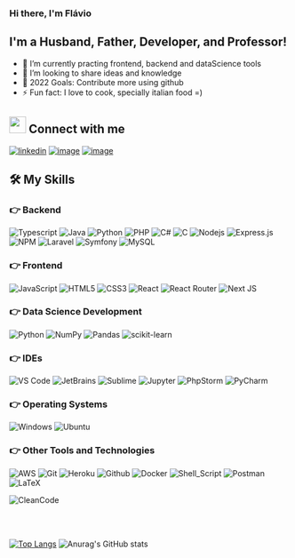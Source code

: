 [linkedin]: https://linkedin.com/in/flávio-motta-28155052
### Hi there, I'm Flávio

## I'm a Husband, Father, Developer, and Professor!
- 🌱 I’m currently practing frontend, backend and dataScience tools
- 👯 I’m looking to share ideas and knowledge
- 🥅 2022 Goals: Contribute more using github
- ⚡ Fun fact: I love to cook, specially italian food =)


## <img src="https://media3.giphy.com/media/GbxZdp9V9TojWhTFeK/giphy.gif?cid=ecf05e47ayh5zv2bmq51o92s4osxbvvl0vnckpm26030jmmx&rid=giphy.gif&ct=s" width="30px" height="30px"> Connect with me
[![linkedin](https://img.shields.io/badge/linkedin-0A66C2?style=for-the-badge&logo=linkedin&logoColor=white)](https://linkedin.com/in/flávio-motta-28155052/)
[![image](https://img.shields.io/badge/Instagram-E4405F?style=for-the-badge&logo=instagram&logoColor=white)](https://www.instagram.com/adsunifaminas/)
[![image](https://img.shields.io/badge/Outlook-0078D4.svg?style=for-the-badge&logo=microsoftoutlook&logoColor=white)](mailto:flavioaam@hotmail.com?subject=Feedback%20From%20Github&body=Hello)
## 🛠️ My Skills

### 👉 Backend
![Typescript](https://img.shields.io/badge/typescript-3178C6.svg?style=for-the-badge&logo=typescript&logoColor=white)
![Java](https://img.shields.io/badge/java-%23ED8B00.svg?style=for-the-badge&logo=java&logoColor=white)
![Python](https://img.shields.io/badge/Python-3776AB?style=for-the-badge&logo=python&logoColor=white)
![PHP](https://img.shields.io/badge/PHP-777BB4?style=for-the-badge&logo=php&logoColor=white)
![C#](https://img.shields.io/badge/c%23-%23239120.svg?style=for-the-badge&logo=c-sharp&logoColor=white)
![C](https://img.shields.io/badge/C%20programming-A8B9CC.svg?style=for-the-badge&logo=c&logoColor=white)
![Nodejs](https://img.shields.io/badge/node.js-339933.svg?style=for-the-badge&logo=nodedotjs&logoColor=white) 
![Express.js](https://img.shields.io/badge/express.js-%23404d59.svg?style=for-the-badge&logo=express&logoColor=%2361DAFB)
![NPM](https://img.shields.io/badge/npm-CB3837?style=for-the-badge&logo=npm&logoColor=white) 
![Laravel](https://img.shields.io/badge/Laravel-FF2D20?style=for-the-badge&logo=laravel&logoColor=white) 
![Symfony](https://img.shields.io/badge/symfony-%23000000.svg?style=for-the-badge&logo=symfony&logoColor=white)
![MySQL](https://img.shields.io/badge/MySQL-00000F?style=for-the-badge&logo=mysql&logoColor=white)

### 👉 Frontend
![JavaScript](https://img.shields.io/badge/javascript-%23323330.svg?style=for-the-badge&logo=javascript&logoColor=%23F7DF1E)
![HTML5](https://img.shields.io/badge/html-E34F26.svg?style=for-the-badge&logo=html5&logoColor=white) 
![CSS3](https://img.shields.io/badge/css-1572B6.svg?style=for-the-badge&logo=css3&logoColor=white) 
![React](https://img.shields.io/badge/React-20232A?style=for-the-badge&logo=react&logoColor=61DAFB) 
![React Router](https://img.shields.io/badge/React_Router-CA4245?style=for-the-badge&logo=react-router&logoColor=white)
![Next JS](https://img.shields.io/badge/Next-black?style=for-the-badge&logo=next.js&logoColor=white)

### 👉 Data Science Development
![Python](https://img.shields.io/badge/Python-3776AB?style=for-the-badge&logo=python&logoColor=white)
![NumPy](https://img.shields.io/badge/numpy-%23013243.svg?style=for-the-badge&logo=numpy&logoColor=white)
![Pandas](https://img.shields.io/badge/pandas-%23150458.svg?style=for-the-badge&logo=pandas&logoColor=white)
![scikit-learn](https://img.shields.io/badge/scikit--learn-%23F7931E.svg?style=for-the-badge&logo=scikit-learn&logoColor=white)

### 👉 IDEs
![VS Code](https://img.shields.io/badge/vscode-007ACC.svg?style=for-the-badge&logo=visualstudiocode&logoColor=white)
![JetBrains](https://img.shields.io/badge/jetbrains%20IDE-000000.svg?style=for-the-badge&logo=jetbrains&logoColor=white)
![Sublime](https://img.shields.io/badge/sublime_text-%23575757.svg?&style=for-the-badge&logo=sublime-text&logoColor=important)
![Jupyter](https://img.shields.io/badge/jupyter-%23FA0F00.svg?style=for-the-badge&logo=jupyter&logoColor=white)
![PhpStorm](https://img.shields.io/badge/phpstorm-143?style=for-the-badge&logo=phpstorm&logoColor=black&color=black&labelColor=darkorchid)
![PyCharm](https://img.shields.io/badge/pycharm-143?style=for-the-badge&logo=pycharm&logoColor=black&color=black&labelColor=green)

### 👉 Operating Systems
![Windows](https://img.shields.io/badge/Windows-0078D6?style=for-the-badge&logo=windows&logoColor=white)
![Ubuntu](https://img.shields.io/badge/ubuntu-E95420.svg?style=for-the-badge&logo=ubuntu&logoColor=white)

### 👉 Other Tools and Technologies
![AWS](https://img.shields.io/badge/AWS-%23FF9900.svg?style=for-the-badge&logo=amazon-aws&logoColor=white)
![Git](https://img.shields.io/badge/git-F05032.svg?style=for-the-badge&logo=git&logoColor=white)
![Heroku](https://img.shields.io/badge/heroku-430098.svg?style=for-the-badge&logo=heroku&logoColor=white)
![Github](https://img.shields.io/badge/github-181717.svg?style=for-the-badge&logo=github&logoColor=white)
![Docker](https://img.shields.io/badge/docker-2496ED.svg?style=for-the-badge&logo=docker&logoColor=white) 
![Shell_Script](https://img.shields.io/badge/Shell_Script-121011?style=for-the-badge&logo=gnu-bash&logoColor=white)
![Postman](https://img.shields.io/badge/postman-FF6C37.svg?style=for-the-badge&logo=postman&logoColor=white)
![LaTeX](https://img.shields.io/badge/latex-%23008080.svg?style=for-the-badge&logo=latex&logoColor=white)

![CleanCode](https://img.shields.io/badge/Clean%20Code-Evangelist-_.svg)

<br />
<br />

[![Top Langs](https://github-readme-stats.vercel.app/api/top-langs/?username=FlavioAAMotta&layout=compact&langs_count=8&theme=dark)](https://github.com/anuraghazra/github-readme-stats)
![Anurag's GitHub stats](https://github-readme-stats.vercel.app/api?username=FlavioAAMotta&show_icons=true&theme=dark)
